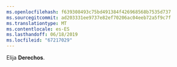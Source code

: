 ```yaml
---
ms.openlocfilehash: f639308493c75bd491384f426968568b7535d737
ms.sourcegitcommit: ad203331ee9737e82ef70206ac04eeb72a5f9c7f
ms.translationtype: MT
ms.contentlocale: es-ES
ms.lasthandoff: 06/18/2019
ms.locfileid: "67217029"
---
```

Elija **Derechos**.